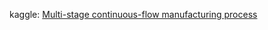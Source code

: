 kaggle: [Multi-stage continuous-flow manufacturing process](https://www.kaggle.com/datasets/supergus/multistage-continuousflow-manufacturing-process?select=notes_on_dataset.txt)

